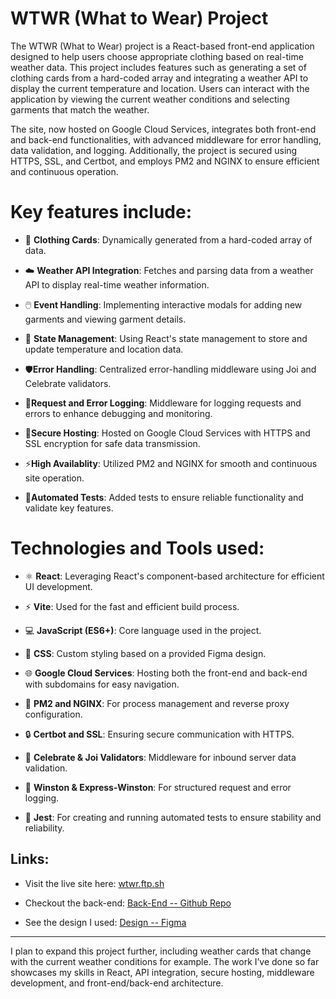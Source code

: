 # WTWR (What to Wear) Project

The WTWR (What to Wear) project is a React-based front-end application designed to help users choose appropriate clothing based on real-time weather data. This project includes features such as generating a set of clothing cards from a hard-coded array and integrating a weather API to display the current temperature and location. Users can interact with the application by viewing the current weather conditions and selecting garments that match the weather.

The site, now hosted on Google Cloud Services, integrates both front-end and back-end functionalities, with advanced middleware for error handling, data validation, and logging. Additionally, the project is secured using HTTPS, SSL, and Certbot, and employs PM2 and NGINX to ensure efficient and continuous operation.

# Key features include:

- 👕 **Clothing Cards**: Dynamically generated from a hard-coded array of data.

- ☁️ **Weather API Integration**: Fetches and parsing data from a weather API to display real-time weather information.

- 🖱️ **Event Handling**: Implementing interactive modals for adding new garments and viewing garment details.

- 🔄 **State Management**: Using React's state management to store and update temperature and location data.

- 🛡️**Error Handling**: Centralized error-handling middleware using Joi and Celebrate validators.

- 📝**Request and Error Logging**: Middleware for logging requests and errors to enhance debugging and monitoring.

- 🔐**Secure Hosting**: Hosted on Google Cloud Services with HTTPS and SSL encryption for safe data transmission.

- ⚡**High Availablity**: Utilized PM2 and NGINX for smooth and continuous site operation.

- 🧪**Automated Tests**: Added tests to ensure reliable functionality and validate key features.

# Technologies and Tools used:

- ⚛️ **React**: Leveraging React's component-based architecture for efficient UI development.

- ⚡ **Vite**: Used for the fast and efficient build process.

- 💻 **JavaScript (ES6+)**: Core language used in the project.

- 🎨 **CSS**: Custom styling based on a provided Figma design.

- 🌐 **Google Cloud Services**: Hosting both the front-end and back-end with subdomains for easy navigation.

- 🚀 **PM2 and NGINX**: For process management and reverse proxy configuration.

- 🔒 **Certbot and SSL**: Ensuring secure communication with HTTPS.

- 🧹 **Celebrate & Joi Validators**: Middleware for inbound server data validation.

- 📝 **Winston & Express-Winston**: For structured request and error logging.

- 🧪 **Jest**: For creating and running automated tests to ensure stability and reliability.

## Links:

- Visit the live site here: [wtwr.ftp.sh](https://wtwr.ftp.sh)

- Checkout the back-end: [Back-End -- Github Repo](https://github.com/ajuarezse/se_project_express)

- See the design I used: [Design -- Figma](https://www.figma.com/file/bfVOvqlLmoKZ5lpro8WWBe/Sprint-14_-WTWR?t=3hvVWRz9LUFsxyNn-6)

---

I plan to expand this project further, including weather cards that change with the current weather conditions for example. The work I’ve done so far showcases my skills in React, API integration, secure hosting, middleware development, and front-end/back-end architecture.
